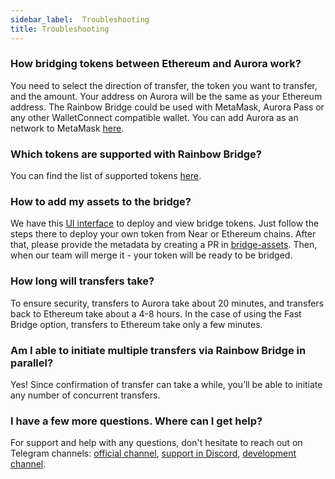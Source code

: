 ```yaml
---
sidebar_label: 	Troubleshooting
title: Troubleshooting
---
```


### How bridging tokens between Ethereum and Aurora work?

You need to select the direction of transfer, the token you want to transfer, and the amount.
Your address on Aurora will be the same as your Ethereum address. The Rainbow Bridge could be used with MetaMask, Aurora Pass or any other WalletConnect compatible wallet.
You can add Aurora as an network to MetaMask [here](https://aurora.dev/start).

### Which tokens are supported with Rainbow Bridge?

You can find the list of supported tokens [here](https://aurora.dev/tokens).

### How to add my assets to the bridge?

We have this [UI interface](https://rainbowbridge.app/deploy) to deploy and view bridge tokens.
Just follow the steps there to deploy your own token from Near or Ethereum chains.
After that, please provide the metadata by creating a PR in [bridge-assets](https://github.com/aurora-is-near/bridge-assets). Then, when our team will merge it - your token will be ready to be bridged.

### How long will transfers take?

To ensure security, transfers to Aurora take about 20 minutes, and transfers back to Ethereum take about a 4-8 hours.
In the case of using the Fast Bridge option, transfers to Ethereum take only a few minutes.

### Am I able to initiate multiple transfers via Rainbow Bridge in parallel?

Yes! Since confirmation of transfer can take a while, you’ll be able to initiate any number of concurrent transfers.

### I have a few more questions. Where can I get help?

For support and help with any questions, don't hesitate to reach out on Telegram channels: [official channel], [support in Discord], [development channel].

[official channel]:    https://t.me/auroraisnear
[support in Discord]:  https://discord.gg/auroralabs
[development channel]: https://t.me/auroraisneardev
